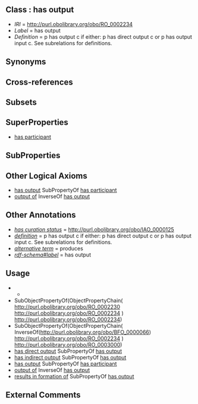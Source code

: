 
## Class : has output

 * *IRI* = http://purl.obolibrary.org/obo/RO_0002234
 * *Label* = has output
 * *Definition* = p has output c if either: p has direct output c or p has output input c. See subrelations for definitions.

## Synonyms


## Cross-references


## Subsets


## SuperProperties

 * [has participant](../../RO/57/RO_0000057.md)

## SubProperties


## Other Logical Axioms

 * [has output](../../RO/34/RO_0002234.md) SubPropertyOf [has participant](../../RO/57/RO_0000057.md)
 * [output of](../../RO/53/RO_0002353.md) InverseOf [has output](../../RO/34/RO_0002234.md)

## Other Annotations

 * *[has curation status](../../IAO/14/IAO_0000114.md)* = http://purl.obolibrary.org/obo/IAO_0000125
 * *[definition](../../IAO/15/IAO_0000115.md)* = p has output c if either: p has direct output c or p has output input c. See subrelations for definitions.
 * *[alternative term](../../IAO/18/IAO_0000118.md)* = produces
 * *[rdf-schema#label](../../el/rdf-schema#label.md)* = has output

## Usage

 * -
 * SubObjectPropertyOf(ObjectPropertyChain( <http://purl.obolibrary.org/obo/RO_0002230> <http://purl.obolibrary.org/obo/RO_0002234> ) <http://purl.obolibrary.org/obo/RO_0002234>)
 * SubObjectPropertyOf(ObjectPropertyChain( InverseOf(<http://purl.obolibrary.org/obo/BFO_0000066>) <http://purl.obolibrary.org/obo/RO_0002234> ) <http://purl.obolibrary.org/obo/RO_0003000>)
 * [has direct output](../../RO/02/RO_0002402.md) SubPropertyOf [has output](../../RO/34/RO_0002234.md)
 * [has indirect output](../../RO/03/RO_0002403.md) SubPropertyOf [has output](../../RO/34/RO_0002234.md)
 * [has output](../../RO/34/RO_0002234.md) SubPropertyOf [has participant](../../RO/57/RO_0000057.md)
 * [output of](../../RO/53/RO_0002353.md) InverseOf [has output](../../RO/34/RO_0002234.md)
 * [results in formation of](../../RO/97/RO_0002297.md) SubPropertyOf [has output](../../RO/34/RO_0002234.md)

## External Comments

